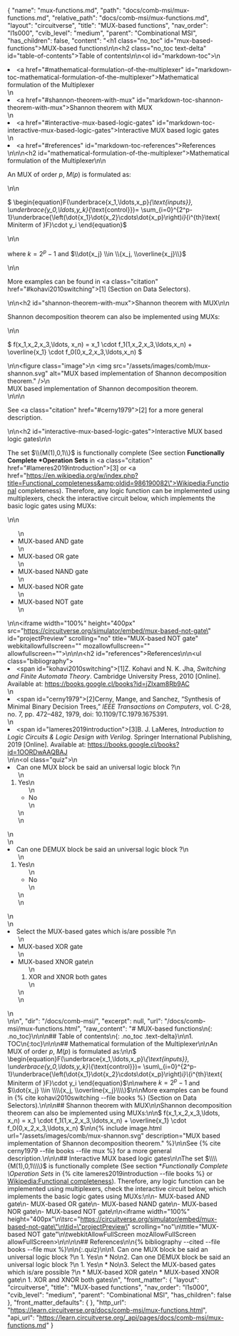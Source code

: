 {
  "name": "mux-functions.md",
  "path": "docs/comb-msi/mux-functions.md",
  "relative_path": "docs/comb-msi/mux-functions.md",
  "layout": "circuitverse",
  "title": "MUX-based functions",
  "nav_order": "l1s000",
  "cvib_level": "medium",
  "parent": "Combinational MSI",
  "has_children": false,
  "content": "<h1 class=\"no_toc\" id=\"mux-based-functions\">MUX-based functions</h1>\n\n<h2 class=\"no_toc text-delta\" id=\"table-of-contents\">Table of contents</h2>\n\n<ol id=\"markdown-toc\">\n  <li><a href=\"#mathematical-formulation-of-the-multiplexer\" id=\"markdown-toc-mathematical-formulation-of-the-multiplexer\">Mathematical formulation of the Multiplexer</a></li>\n  <li><a href=\"#shannon-theorem-with-mux\" id=\"markdown-toc-shannon-theorem-with-mux\">Shannon theorem with MUX</a></li>\n  <li><a href=\"#interactive-mux-based-logic-gates\" id=\"markdown-toc-interactive-mux-based-logic-gates\">Interactive MUX based logic gates</a></li>\n  <li><a href=\"#references\" id=\"markdown-toc-references\">References</a></li>\n</ol>\n\n<h2 id=\"mathematical-formulation-of-the-multiplexer\">Mathematical formulation of the Multiplexer</h2>\n\n<p>An MUX of order $p$, $M(p)$ is formulated as:</p>\n\n<p>$ \\begin{equation}F(\\underbrace{x_1,\\ldots,x_p}_{\\text{inputs}}, \\underbrace{y_0,\\ldots,y_k}_{\\text{control}})= \\sum_{i=0}^{2^p-1}\\underbrace{\\left(\\dot{x_1}\\dot{x_2}\\cdots\\dot{x_p}\\right)_i}_{i^{th}\\text{ Miniterm of }F}\\cdot y_i \\end{equation}$</p>\n\n<p>where $k=2^p-1$ and $\\dot{x_j} \\in \\{x_j, \\overline{x_j}\\}$</p>\n\n<p>More examples can be found in <a class=\"citation\" href=\"#kohavi2010switching\">[1]</a> (Section on Data Selectors).</p>\n\n<h2 id=\"shannon-theorem-with-mux\">Shannon theorem with MUX</h2>\n\n<p>Shannon decomposition theorem can also be implemented using MUXs:</p>\n\n<p>$ f(x_1,x_2,x_3,\\ldots, x_n) = x_1 \\cdot f_1(1,x_2,x_3,\\ldots,x_n) + \\overline{x_1} \\cdot f_0(0,x_2,x_3,\\ldots,x_n) $</p>\n\n<figure class=\"image\">\n  <img src=\"/assets/images/comb/mux-shannon.svg\" alt=\"MUX based implementation of Shannon decomposition theorem.\" />\n  <figcaption>MUX based implementation of Shannon decomposition theorem.</figcaption>\n</figure>\n\n<p>See <a class=\"citation\" href=\"#cerny1979\">[2]</a> for a more general description.</p>\n\n<h2 id=\"interactive-mux-based-logic-gates\">Interactive MUX based logic gates</h2>\n\n<p>The set $\\{M(1),0,1\\}$ is functionally complete (See section <strong>Functionally Complete *Operation Sets</strong> in <a class=\"citation\" href=\"#lameres2019introduction\">[3]</a> or <a href=\"https://en.wikipedia.org/w/index.php?title=Functional_completeness&amp;oldid=986190082\">Wikipedia:Functional completeness</a>). Therefore, any logic function can be implemented using multiplexers, check the interactive circuit below, which implements the basic logic gates using MUXs:</p>\n\n<ul>\n  <li>MUX-based AND gate</li>\n  <li>MUX-based OR gate</li>\n  <li>MUX-based NAND gate</li>\n  <li>MUX-based NOR gate</li>\n  <li>MUX-based NOT gate</li>\n</ul>\n\n<iframe width=\"100%\" height=\"400px\" src=\"https://circuitverse.org/simulator/embed/mux-based-not-gate\" id=\"projectPreview\" scrolling=\"no\" title=\"MUX-based NOT gate\" webkitallowfullscreen=\"\" mozallowfullscreen=\"\" allowfullscreen=\"\">\n</iframe>\n\n<h2 id=\"references\">References</h2>\n\n<ul class=\"bibliography\"><li><span id=\"kohavi2010switching\">[1]Z. Kohavi and N. K. Jha, <i>Switching and Finite Automata Theory</i>. Cambridge University Press, 2010 [Online]. Available at: https://books.google.cl/books?id=jZIxam8Rb9AC</span></li>\n<li><span id=\"cerny1979\">[2]Cerny, Mange, and Sanchez, “Synthesis of Minimal Binary Decision Trees,” <i>IEEE Transactions on Computers</i>, vol. C-28, no. 7, pp. 472–482, 1979, doi: 10.1109/TC.1979.1675391. </span></li>\n<li><span id=\"lameres2019introduction\">[3]B. J. LaMeres, <i>Introduction to Logic Circuits &amp; Logic Design with Verilog</i>. Springer International Publishing, 2019 [Online]. Available at: https://books.google.cl/books?id=1OORDwAAQBAJ</span></li></ul>\n\n<ol class=\"quiz\">\n  <li>Can one MUX block be said an universal logic block ?\n    <ol>\n      <li>Yes\n        <ul>\n          <li>No</li>\n        </ul>\n      </li>\n    </ol>\n  </li>\n  <li>Can one DEMUX block be said an universal logic block ?\n    <ol>\n      <li>Yes\n        <ul>\n          <li>No</li>\n        </ul>\n      </li>\n    </ol>\n  </li>\n  <li>Select the MUX-based gates which is/are possible ?\n    <ul>\n      <li>MUX-based XOR gate</li>\n      <li>MUX-based XNOR gate\n        <ol>\n          <li>XOR and XNOR both gates</li>\n        </ol>\n      </li>\n    </ul>\n  </li>\n</ol>\n",
  "dir": "/docs/comb-msi/",
  "excerpt": null,
  "url": "/docs/comb-msi/mux-functions.html",
  "raw_content": "# MUX-based functions\n{: .no_toc}\n\n\n## Table of contents\n{: .no_toc .text-delta}\n\n1. TOC\n{:toc}\n\n\n## Mathematical formulation of the Multiplexer\n\nAn MUX of order $p$, $M(p)$ is formulated as:\n\n$ \\begin{equation}F(\\underbrace{x_1,\\ldots,x_p}\\_{\\text{inputs}}, \\underbrace{y_0,\\ldots,y_k}\\_{\\text{control}})= \\sum\\_{i=0}^{2^p-1}\\underbrace{\\left(\\dot{x_1}\\dot{x_2}\\cdots\\dot{x_p}\\right)_i}\\_{i^{th}\\text{ Miniterm of }F}\\cdot y_i \\end{equation}$\n\nwhere $k=2^p-1$ and $\\dot{x_j} \\in \\\\{x_j, \\overline{x_j}\\\\}$\n\nMore examples can be found in {% cite kohavi2010switching --file books %} (Section on Data Selectors).\n\n\n## Shannon theorem with MUX\n\nShannon decomposition theorem can also be implemented using MUXs:\n\n$ f(x_1,x_2,x_3,\\ldots, x_n) = x_1 \\cdot f_1(1,x_2,x_3,\\ldots,x_n) + \\overline{x_1} \\cdot f_0(0,x_2,x_3,\\ldots,x_n) $\n\n{% include image.html url=\"/assets/images/comb/mux-shannon.svg\" description=\"MUX based implementation of Shannon decomposition theorem.\" %}\n\nSee {% cite cerny1979 --file books --file mux %} for a more general description.\n\n\n## Interactive MUX based logic gates\n\nThe set $\\\\{M(1),0,1\\\\}$ is functionally complete (See section **Functionally Complete \\*Operation Sets** in {% cite lameres2019introduction --file books %} or [Wikipedia:Functional completeness](https://en.wikipedia.org/w/index.php?title=Functional_completeness&oldid=986190082)). Therefore, any logic function can be implemented using multiplexers, check the interactive circuit below, which implements the basic logic gates using MUXs:\n\n-   MUX-based AND gate\n-   MUX-based OR gate\n-   MUX-based NAND gate\n-   MUX-based NOR gate\n-   MUX-based NOT gate\n\n<iframe width=\"100%\" height=\"400px\"\n\tsrc=\"https://circuitverse.org/simulator/embed/mux-based-not-gate\"\n\tid=\"projectPreview\" scrolling=\"no\"\n\ttitle=\"MUX-based NOT gate\"\n\twebkitAllowFullScreen mozAllowFullScreen allowFullScreen>\n</iframe>\n\n\n## References\n\n{% bibliography --cited --file books --file mux %}\n\n{:.quiz}\n\n1. Can one MUX block be said an universal logic block ?\n   1. Yes\n   * No\n2. Can one DEMUX block be said an universal logic block ?\n   1. Yes\n   * No\n3. Select the MUX-based gates which is/are possible ?\n   * MUX-based XOR gate\n   * MUX-based XNOR gate\n   1. XOR and XNOR both gates\n",
  "front_matter": {
    "layout": "circuitverse",
    "title": "MUX-based functions",
    "nav_order": "l1s000",
    "cvib_level": "medium",
    "parent": "Combinational MSI",
    "has_children": false
  },
  "front_matter_defaults": {
  },
  "http_url": "https://learn.circuitverse.org/docs/comb-msi/mux-functions.html",
  "api_url": "https://learn.circuitverse.org/_api/pages/docs/comb-msi/mux-functions.md"
}
